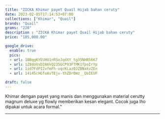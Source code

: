 ```yaml
---
title: "ZICKA Khimar payet Quail Hijab bahan ceruty"
date: 2023-02-05T17:14:53+07:00
collections: ["Khimar", "Quail"]
brands: "Quail"
grams: "220"
description : "ZICKA Khimar payet Quail Hijab bahan ceruty"
price: "105,000.00"

google_drive:
  enable: true
  pics:
  - url: 1BBqgKYEUHU1nRSoJqdXY_tg35NHR56K7
  - url: 1Z8doUsD2A6kQ235GCP93FTMK1fpoIrYp
  - url: 1zd7FdPI2xfmFh-vqcKLazQJZBNakvZEn
  - url: 14i45cHGfoAvTEjv-thZDr0Wz__QoIEUF

draft: false
---
```


Khimar dengan payet yang manis dan menggunakan material cerutty magnum deluxe yg flowly memberikan kesan elegant. Cocok juga lho dipakai untuk acara formal."

-----------    
 

